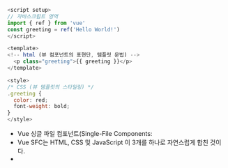 ```javascript
<script setup>
// 자바스크립트 영역
import { ref } from 'vue'
const greeting = ref('Hello World!')
</script>

<template>
<!-- html (뷰 컴포넌트의 표현단, 템플릿 문법) -->
  <p class="greeting">{{ greeting }}</p>
</template>

<style>
/* CSS (뷰 템플릿의 스타일링) */
.greeting {
  color: red;
  font-weight: bold;
}
</style>
```
* Vue 싱글 파일 컴포넌트(Single-File Components: 
* Vue SFC는 HTML, CSS 및 JavaScript 이 3개를 하나로 자연스럽게 합친 것이다.
* <template>
* 화면의 특정 영역에 대한 HTML, CSS, JS 코드를 한 파일에서 관리하는 방법이다.
* SFC의 목적 중 하나는 “관심사항 분리”가 있다.

# 참고자료
* https://ko.vuejs.org/guide/scaling-up/sfc
* https://joshua1988.github.io/vue-camp/vue/sfc.html

